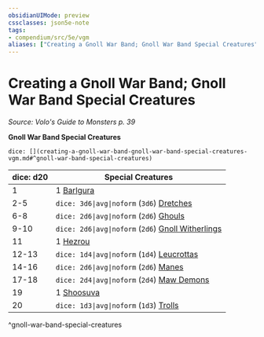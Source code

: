 ```yaml
---
obsidianUIMode: preview
cssclasses: json5e-note
tags:
- compendium/src/5e/vgm
aliases: ["Creating a Gnoll War Band; Gnoll War Band Special Creatures"]
---
```

# Creating a Gnoll War Band; Gnoll War Band Special Creatures
*Source: Volo's Guide to Monsters p. 39* 

**Gnoll War Band Special Creatures**

`dice: [](creating-a-gnoll-war-band-gnoll-war-band-special-creatures-vgm.md#^gnoll-war-band-special-creatures)`

| dice: d20 | Special Creatures |
|-----------|-------------------|
| 1 | 1 [Barlgura](/3-Mechanics/CLI/bestiary/fiend/barlgura.md) |
| 2-5 | `dice: 3d6\|avg\|noform` (`3d6`) [Dretches](/3-Mechanics/CLI/bestiary/fiend/dretch.md) |
| 6-8 | `dice: 2d6\|avg\|noform` (`2d6`) [Ghouls](/3-Mechanics/CLI/bestiary/undead/ghoul.md) |
| 9-10 | `dice: 2d6\|avg\|noform` (`2d6`) [Gnoll Witherlings](/3-Mechanics/CLI/bestiary/undead/gnoll-witherling-vgm.md) |
| 11 | 1 [Hezrou](/3-Mechanics/CLI/bestiary/fiend/hezrou.md) |
| 12-13 | `dice: 1d4\|avg\|noform` (`1d4`) [Leucrottas](/3-Mechanics/CLI/bestiary/monstrosity/leucrotta-vgm.md) |
| 14-16 | `dice: 2d6\|avg\|noform` (`2d6`) [Manes](/3-Mechanics/CLI/bestiary/fiend/manes.md) |
| 17-18 | `dice: 2d4\|avg\|noform` (`2d4`) [Maw Demons](/3-Mechanics/CLI/bestiary/fiend/maw-demon-vgm.md) |
| 19 | 1 [Shoosuva](/3-Mechanics/CLI/bestiary/fiend/shoosuva-vgm.md) |
| 20 | `dice: 1d3\|avg\|noform` (`1d3`) [Trolls](/3-Mechanics/CLI/bestiary/giant/troll.md) |
^gnoll-war-band-special-creatures